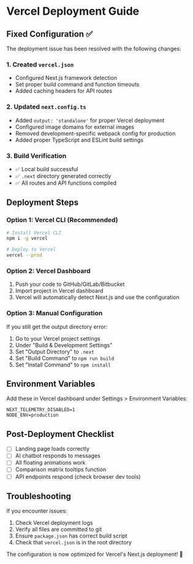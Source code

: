 # Vercel Deployment Guide

## Fixed Configuration ✅

The deployment issue has been resolved with the following changes:

### 1. Created `vercel.json`
- Configured Next.js framework detection
- Set proper build command and function timeouts
- Added caching headers for API routes

### 2. Updated `next.config.ts`
- Added `output: 'standalone'` for proper Vercel deployment
- Configured image domains for external images
- Removed development-specific webpack config for production
- Added proper TypeScript and ESLint build settings

### 3. Build Verification
- ✅ Local build successful
- ✅ `.next` directory generated correctly
- ✅ All routes and API functions compiled

## Deployment Steps

### Option 1: Vercel CLI (Recommended)
```bash
# Install Vercel CLI
npm i -g vercel

# Deploy to Vercel
vercel --prod
```

### Option 2: Vercel Dashboard
1. Push your code to GitHub/GitLab/Bitbucket
2. Import project in Vercel dashboard
3. Vercel will automatically detect Next.js and use the configuration

### Option 3: Manual Configuration
If you still get the output directory error:
1. Go to your Vercel project settings
2. Under "Build & Development Settings"
3. Set "Output Directory" to `.next`
4. Set "Build Command" to `npm run build`
5. Set "Install Command" to `npm install`

## Environment Variables
Add these in Vercel dashboard under Settings > Environment Variables:
```
NEXT_TELEMETRY_DISABLED=1
NODE_ENV=production
```

## Post-Deployment Checklist
- [ ] Landing page loads correctly
- [ ] AI chatbot responds to messages
- [ ] All floating animations work
- [ ] Comparison matrix tooltips function
- [ ] API endpoints respond (check browser dev tools)

## Troubleshooting
If you encounter issues:
1. Check Vercel deployment logs
2. Verify all files are committed to git
3. Ensure `package.json` has correct build script
4. Check that `vercel.json` is in the root directory

The configuration is now optimized for Vercel's Next.js deployment! 🚀